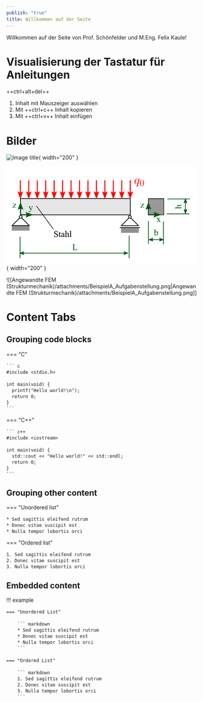 ```yaml
---
publish: "true"
title: Willkommen auf der Seite
---
```


Willkommen auf der Seite von Prof. Schönfelder und M.Eng. Felix Kaule!
# Visualisierung der Tastatur für Anleitungen

++ctrl+alt+del++

1. Inhalt mit Mauszeiger auswählen
1. Mit ++ctrl+c++ Inhalt kopieren 
1. Mit ++ctrl+v++ Inhalt einfügen 
# Bilder

![Image title](https://dummyimage.com/600x400/){ width="200" }

![Image title](<Angewandte FEM (Strukturmechanik)/attachments/BeispielA_Aufgabenstellung.png>){ width="200" }


![[Angewandte FEM (Strukturmechanik)/attachments/BeispielA_Aufgabenstellung.png|Angewandte FEM (Strukturmechanik)/attachments/BeispielA_Aufgabenstellung.png]]
# Content Tabs

## Grouping code blocks

=== "C"

    ``` c
    #include <stdio.h>

    int main(void) {
      printf("Hello world!\n");
      return 0;
    }
    ```

=== "C++"

    ``` c++
    #include <iostream>

    int main(void) {
      std::cout << "Hello world!" << std::endl;
      return 0;
    }
    ```

## Grouping other content

=== "Unordered list"

    * Sed sagittis eleifend rutrum
    * Donec vitae suscipit est
    * Nulla tempor lobortis orci

=== "Ordered list"

    1. Sed sagittis eleifend rutrum
    2. Donec vitae suscipit est
    3. Nulla tempor lobortis orci

## Embedded content
!!! example

    === "Unordered List"

        ``` markdown
        * Sed sagittis eleifend rutrum
        * Donec vitae suscipit est
        * Nulla tempor lobortis orci
        ```

    === "Ordered List"

        ``` markdown
        1. Sed sagittis eleifend rutrum
        2. Donec vitae suscipit est
        3. Nulla tempor lobortis orci
        ```